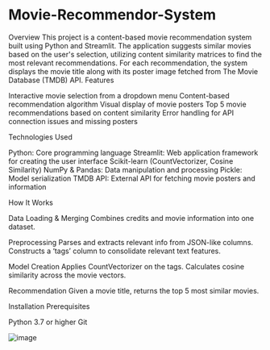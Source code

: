 # Movie-Recommendor-System

Overview
This project is a content-based movie recommendation system built using Python and Streamlit. The application suggests similar movies based on the user's selection, utilizing content similarity matrices to find the most relevant recommendations. For each recommendation, the system displays the movie title along with its poster image fetched from The Movie Database (TMDB) API.
Features

Interactive movie selection from a dropdown menu
Content-based recommendation algorithm
Visual display of movie posters
Top 5 movie recommendations based on content similarity
Error handling for API connection issues and missing posters

Technologies Used

Python: Core programming language
Streamlit: Web application framework for creating the user interface
Scikit-learn (CountVectorizer, Cosine Similarity)
NumPy & Pandas: Data manipulation and processing
Pickle: Model serialization
TMDB API: External API for fetching movie posters and information

How It Works

Data Loading & Merging
Combines credits and movie information into one dataset.

Preprocessing
Parses and extracts relevant info from JSON-like columns.
Constructs a ‘tags’ column to consolidate relevant text features.

Model Creation
Applies CountVectorizer on the tags.
Calculates cosine similarity across the movie vectors.

Recommendation
Given a movie title, returns the top 5 most similar movies.

Installation
Prerequisites

Python 3.7 or higher
Git

![image](https://github.com/user-attachments/assets/2d24778c-1b00-404f-8b2f-bd34cbcc6a62)
